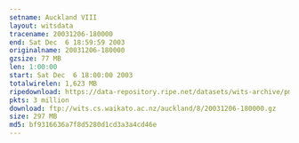 ```yaml
---
setname: Auckland VIII
layout: witsdata
tracename: 20031206-180000
end: Sat Dec  6 18:59:59 2003
originalname: 20031206-180000
gzsize: 77 MB
len: 1:00:00
start: Sat Dec  6 18:00:00 2003
totalwirelen: 1,623 MB
ripedownload: https://data-repository.ripe.net/datasets/wits-archive/pma/long/auck/8//20031206-180000.gz
pkts: 3 million
download: ftp://wits.cs.waikato.ac.nz/auckland/8/20031206-180000.gz
size: 297 MB
md5: bf9316636a7f8d5280d1cd3a3a4cd46e
---
```

